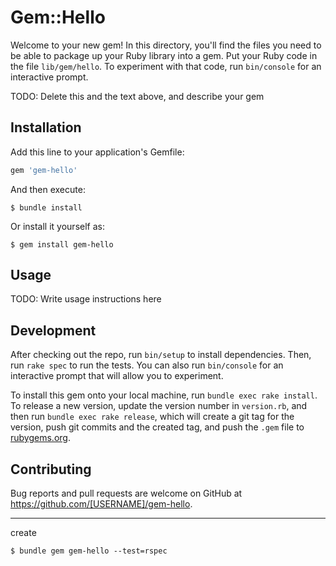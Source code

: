 # Gem::Hello

Welcome to your new gem! In this directory, you'll find the files you need to be able to package up your Ruby library into a gem. Put your Ruby code in the file `lib/gem/hello`. To experiment with that code, run `bin/console` for an interactive prompt.

TODO: Delete this and the text above, and describe your gem

## Installation

Add this line to your application's Gemfile:

```ruby
gem 'gem-hello'
```

And then execute:

    $ bundle install

Or install it yourself as:

    $ gem install gem-hello

## Usage

TODO: Write usage instructions here

## Development

After checking out the repo, run `bin/setup` to install dependencies. Then, run `rake spec` to run the tests. You can also run `bin/console` for an interactive prompt that will allow you to experiment.

To install this gem onto your local machine, run `bundle exec rake install`. To release a new version, update the version number in `version.rb`, and then run `bundle exec rake release`, which will create a git tag for the version, push git commits and the created tag, and push the `.gem` file to [rubygems.org](https://rubygems.org).

## Contributing

Bug reports and pull requests are welcome on GitHub at https://github.com/[USERNAME]/gem-hello.

---

create

```
$ bundle gem gem-hello --test=rspec
```
